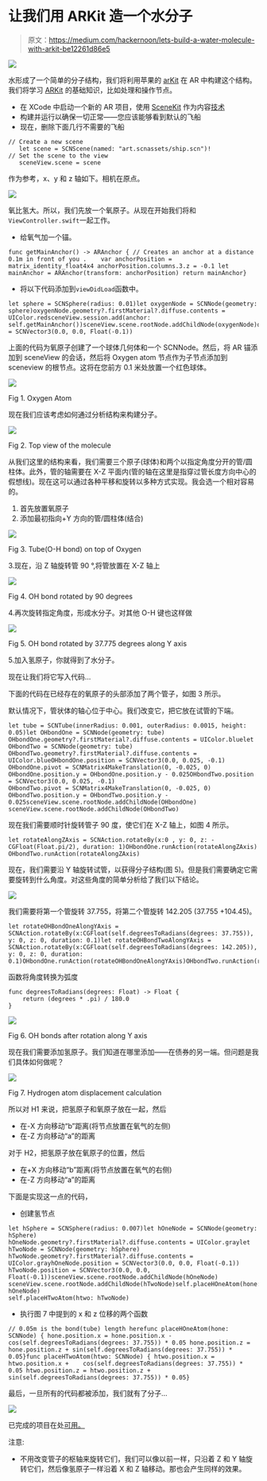 # 让我们用 ARKit 造一个水分子

> 原文：<https://medium.com/hackernoon/lets-build-a-water-molecule-with-arkit-be12261d86e5>

![](img/eb0fdfe03075ac590056c7c24acc4d2d.png)

水形成了一个简单的分子结构，我们将利用苹果的 [arKit](https://hackernoon.com/tagged/arkit) 在 AR 中构建这个结构。我们将学习 [ARKit](https://hackernoon.com/tagged/arkit) 的基础知识，比如处理和操作节点。

*   在 XCode 中启动一个新的 AR 项目，使用 [SceneKit](https://hackernoon.com/tagged/scenekit) 作为内容[技术](https://hackernoon.com/tagged/technology)
*   构建并运行以确保一切正常——您应该能够看到默认的飞船
*   现在，删除下面几行不需要的飞船

```
// Create a new scene
   let scene = SCNScene(named: "art.scnassets/ship.scn")!
// Set the scene to the view
   sceneView.scene = scene
```

作为参考，x、y 和 z 轴如下。相机在原点。

![](img/7a56796fb457b8fee4c830223ada6371.png)

氧比氢大。所以，我们先放一个氧原子。从现在开始我们将和`ViewController.swift`一起工作。

*   给氧气加一个锚。

```
func getMainAnchor() -> ARAnchor { // Creates an anchor at a distance 0.1m in front of you .    var anchorPosition = matrix_identity_float4x4 anchorPosition.columns.3.z = -0.1 let mainAnchor = ARAnchor(transform: anchorPosition) return mainAnchor}
```

*   将以下代码添加到`viewDidLoad`函数中。

```
let sphere = SCNSphere(radius: 0.01)let oxygenNode = SCNNode(geometry: sphere)oxygenNode.geometry?.firstMaterial?.diffuse.contents = UIColor.redsceneView.session.add(anchor: self.getMainAnchor())sceneView.scene.rootNode.addChildNode(oxygenNode)oxygenNode.position = SCNVector3(0.0, 0.0, Float(-0.1))
```

上面的代码为氧原子创建了一个球体几何体和一个 SCNNode。然后，将 AR 锚添加到 sceneView 的会话，然后将 Oxygen atom 节点作为子节点添加到 sceneview 的根节点。这将在您前方 0.1 米处放置一个红色球体。

![](img/198deda0fb0d51e8a09ca20274f55fa7.png)

Fig 1\. Oxygen Atom

现在我们应该考虑如何通过分析结构来构建分子。

![](img/a76b549e3aff7142b8bdff7817456b29.png)

Fig 2\. Top view of the molecule

从我们这里的结构来看，我们需要三个原子(球体)和两个以指定角度分开的管/圆柱体。此外，管的轴需要在 X-Z 平面内(管的轴在这里是指穿过管长度方向中心的假想线)。现在这可以通过各种平移和旋转以多种方式实现。我会选一个相对容易的。

1.  首先放置氧原子
2.  添加最初指向+Y 方向的管/圆柱体(结合)

![](img/4de4053b4bae5c4b9ab86234c4f66aa7.png)

Fig 3\. Tube(O-H bond) on top of Oxygen

3.现在，沿 Z 轴旋转管 90 °,将管放置在 X-Z 轴上

![](img/ad75b7a4e7773229e06900cee61a2061.png)

Fig 4\. OH bond rotated by 90 degrees

4.再次旋转指定角度，形成水分子。对其他 O-H 键也这样做

![](img/d4eebf50cce3de3375e6431ffd531009.png)

Fig 5\. OH bond rotated by 37.775 degrees along Y axis

5.加入氢原子，你就得到了水分子。

现在让我们将它写入代码…

下面的代码在已经存在的氧原子的头部添加了两个管子，如图 3 所示。

默认情况下，管状体的轴心位于中心。我们改变它，把它放在试管的下端。

```
let tube = SCNTube(innerRadius: 0.001, outerRadius: 0.0015, height: 0.05)let OHbondOne = SCNNode(geometry: tube)
OHbondOne.geometry?.firstMaterial?.diffuse.contents = UIColor.bluelet OHbondTwo = SCNNode(geometry: tube)
OHbondTwo.geometry?.firstMaterial?.diffuse.contents = UIColor.blueOHbondOne.position = SCNVector3(0.0, 0.025, -0.1)
OHbondOne.pivot = SCNMatrix4MakeTranslation(0, -0.025, 0)
OHbondOne.position.y = OHbondOne.position.y - 0.025OHbondTwo.position = SCNVector3(0.0, 0.025, -0.1)
OHbondTwo.pivot = SCNMatrix4MakeTranslation(0, -0.025, 0)
OHbondTwo.position.y = OHbondTwo.position.y - 0.025sceneView.scene.rootNode.addChildNode(OHbondOne)
sceneView.scene.rootNode.addChildNode(OHbondTwo)
```

现在我们需要顺时针旋转管子 90 度，使它们在 X-Z 轴上，如图 4 所示。

```
let rotateAlongZAxis = SCNAction.rotateBy(x:0 , y: 0, z: -CGFloat(Float.pi/2), duration: 1)OHbondOne.runAction(rotateAlongZAxis)
OHbondTwo.runAction(rotateAlongZAxis)
```

现在，我们需要沿 Y 轴旋转试管，以获得分子结构(图 5)。但是我们需要确定它需要旋转到什么角度。对这些角度的简单分析给了我们以下结论。

![](img/d0913bc0a2f5304fd06d02c6e34a776b.png)

我们需要将第一个管旋转 37.755，将第二个管旋转 142.205 (37.755 +104.45)。

```
let rotateOHBondOneAlongYAxis = SCNAction.rotateBy(x:CGFloat(self.degreesToRadians(degrees: 37.755)), y: 0, z: 0, duration: 0.1)let rotateOHBondTwoAlongYAxis = SCNAction.rotateBy(x:CGFloat(self.degreesToRadians(degrees: 142.205)), y: 0, z: 0, duration: 0.1)OHbondOne.runAction(rotateOHBondOneAlongYAxis)OHbondTwo.runAction(rotateOHBondTwoAlongYAxis)
```

函数将角度转换为弧度

```
func degreesToRadians(degrees: Float) -> Float {
    return (degrees * .pi) / 180.0
}
```

![](img/f898c64eda649a9c5025db43eb4423b8.png)

Fig 6\. OH bonds after rotation along Y axis

现在我们需要添加氢原子。我们知道在哪里添加——在债券的另一端。但问题是我们具体如何做呢？

![](img/d589a10ae37c1e680f4b07098f483148.png)

Fig 7\. Hydrogen atom displacement calculation

所以对 H1 来说，把氢原子和氧原子放在一起，然后

*   在-X 方向移动“b”距离(将节点放置在氧气的左侧)
*   在-Z 方向移动“a”的距离

对于 H2，把氢原子放在氧原子的位置，然后

*   在+X 方向移动“b”距离(将节点放置在氧气的右侧)
*   在-Z 方向移动“a”的距离

下面是实现这一点的代码，

*   创建氢节点

```
let hSphere = SCNSphere(radius: 0.007)let hOneNode = SCNNode(geometry: hSphere)
hOneNode.geometry?.firstMaterial?.diffuse.contents = UIColor.graylet hTwoNode = SCNNode(geometry: hSphere)
hTwoNode.geometry?.firstMaterial?.diffuse.contents = UIColor.grayhOneNode.position = SCNVector3(0.0, 0.0, Float(-0.1))
hTwoNode.position = SCNVector3(0.0, 0.0, Float(-0.1))sceneView.scene.rootNode.addChildNode(hOneNode)
sceneView.scene.rootNode.addChildNode(hTwoNode)self.placeHOneAtom(hone: hOneNode)
self.placeHTwoAtom(htwo: hTwoNode)
```

*   执行图 7 中提到的 x 和 z 位移的两个函数

```
// 0.05m is the bond(tube) length herefunc placeHOneAtom(hone: SCNNode) { hone.position.x = hone.position.x -cos(self.degreesToRadians(degrees: 37.755)) * 0.05 hone.position.z = hone.position.z + sin(self.degreesToRadians(degrees: 37.755)) * 0.05}func placeHTwoAtom(htwo: SCNNode) { htwo.position.x = htwo.position.x +    cos(self.degreesToRadians(degrees: 37.755)) * 0.05 htwo.position.z = htwo.position.z + sin(self.degreesToRadians(degrees: 37.755)) * 0.05}
```

最后，一旦所有的代码都被添加，我们就有了分子…

![](img/f2b5ac60e68411c3e5131557d2a6bff4.png)

已完成的项目在处[可用。](https://github.com/sandeepjoshi1910/WaterInAR)

注意:

*   不用改变管子的枢轴来旋转它们，我们可以像以前一样，只沿着 Z 和 Y 轴旋转它们，然后像氢原子一样沿着 X 和 Z 轴移动。那也会产生同样的效果。